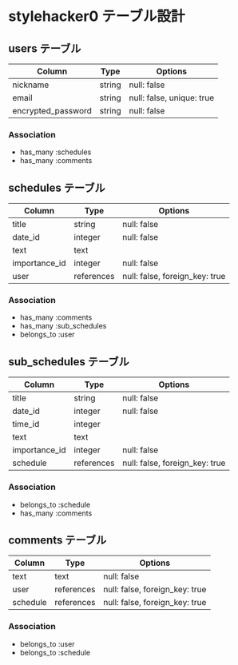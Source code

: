 # stylehacker0 テーブル設計

## users テーブル

| Column             | Type   | Options                   |
| ------------------ | ------ | ------------------------- |
| nickname           | string | null: false               |
| email              | string | null: false, unique: true |
| encrypted_password | string | null: false               |

### Association

- has_many :schedules
- has_many :comments


## schedules テーブル

| Column        | Type       | Options                        |
| ------------- | ---------- | ------------------------------ |
| title         | string     | null: false                    |
| date_id       | integer    | null: false                    |
| text          | text       |                                |
| importance_id | integer    | null: false                    |
| user          | references | null: false, foreign_key: true |

### Association
- has_many :comments
- has_many :sub_schedules
- belongs_to :user


## sub_schedules テーブル

| Column        | Type       | Options                        |
| ------------- | ---------- | ------------------------------ |
| title         | string     | null: false                    |
| date_id       | integer    | null: false                    |
| time_id       | integer    |                                |
| text          | text       |                                |
| importance_id | integer    | null: false                    |
| schedule      | references | null: false, foreign_key: true |

### Association
- belongs_to :schedule
- has_many :comments


## comments テーブル

| Column       | Type       | Options                        |
| ------------ | ---------- | ------------------------------ |
| text         | text       | null: false                    |
| user         | references | null: false, foreign_key: true |
| schedule     | references | null: false, foreign_key: true |

### Association
- belongs_to :user
- belongs_to :schedule